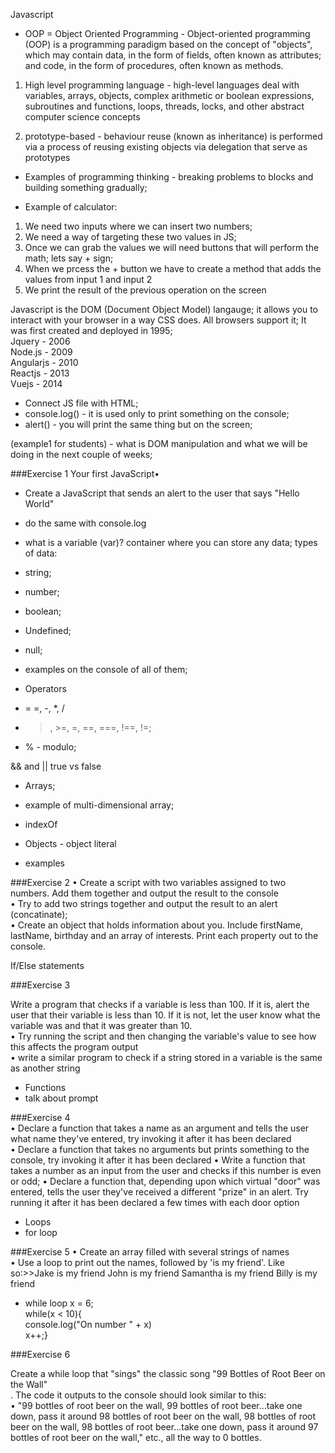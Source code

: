 Javascript

- OOP = Object Oriented Programming - Object-oriented programming (OOP) is a programming paradigm based on the concept of "objects", which may contain data, in the form of fields, often known as attributes; and code, in the form of procedures, often known as methods.

1. High level programming language - high-level languages deal with variables, arrays, objects, complex arithmetic or boolean expressions, subroutines and functions, loops, threads, locks, and other abstract computer science concepts

2. prototype-based -  behaviour reuse (known as inheritance) is performed via a process of reusing existing objects via delegation that serve as prototypes


 - Examples of programming thinking - breaking problems to blocks and building something gradually;

 - Example of calculator:
 
 1. We need two inputs where we can insert two numbers;
 2.  We need a way of targeting these two values in JS;  
 3. Once we can grab the values we will need buttons that will perform the math; lets say + sign;
 4. When we prcess the + button we have to create a method that adds the values from input 1 and input 2
 5. We print the result of the previous operation on the screen

 

Javascript is the DOM (Document Object Model) langauge; it allows you to interact with your browser in a way CSS does. 
All browsers support it; 
It was first created and deployed in 1995;  
Jquery - 2006   
Node.js - 2009  
Angularjs - 2010  
Reactjs - 2013  
Vuejs - 2014  

 - Connect JS file with HTML;  
 - console.log() - it is used only to print something on the console;  
 - alert() - you will print the same thing but on the screen;  

(example1 for students) - what is DOM manipulation and what we will be doing in the next couple of weeks;


###Exercise 1
Your first JavaScript•
-    Create a JavaScript that sends an alert to the user that says "Hello World"  
- do the same with console.log  

 - what is a variable (var)? container where you can store any data;
 types of data:
 - string;  
 - number;  
 - boolean;  
 - Undefined;  
 - null;  

- examples on the console of all of them;  


- Operators
-  = =, -, *, /
- > , >=, =, ==, ===, !==, !=;
- % - modulo;

&& and ||
true vs false

- Arrays;  
- example of multi-dimensional array;
- indexOf

- Objects - object literal
- examples  

###Exercise 2
•   Create a script with two variables assigned to two numbers. Add them together and output the result to the console  
•   Try to add two strings together and output the result to an alert (concatinate);   
•   Create an object that holds information about you. Include firstName, lastName, birthday and an array of interests. Print each property out to the console.

If/Else statements

###Exercise 3

Write a program that checks if a variable is less than 100. If it is, alert the user that their variable is less than 10. If it is not, let the user know what the variable was and that it was greater than 10.  
•   Try running the script and then changing the variable's value to see how this affects the program output  
•    write a similar program to check if a string stored in a variable is the same as another string


- Functions
 - talk about prompt

###Exercise 4   
• Declare a function that takes a name as an argument and tells the user what name they've entered, try invoking it after it has been declared  
•   Declare a function that takes no arguments but prints something to the console, try invoking it after it has been declared 
 •	Write a function that takes a number as an input from the user and checks if this number is even or odd;
•   Declare a function that, depending upon which virtual "door" was entered, tells the user they've received a different "prize" in an alert. Try running it after it has been declared a few times with each door option

- Loops
- for loop

###Exercise 5
•   Create an array filled with several strings of names  
•   Use a loop to print out the names, followed by 'is my friend'. Like so:>>Jake is my friend John is my friend Samantha is my friend Billy is my friend

 - while loop
 x = 6;  
 while(x < 10){  
 console.log("On number " + x)  
 x++;}  
 
 ###Exercise 6
 
 Create a while loop that "sings" the classic song "99 Bottles of Root Beer on the Wall"  
 . The code it outputs to the console should look similar to this:  
 •   "99 bottles of root beer on the wall, 99 bottles of root beer...take one down, pass it around 98 bottles of root beer on the wall, 98 bottles of root beer on the wall, 98 bottles of root beer...take one down, pass it around 97 bottles of root beer on the wall," etc., all the way to 0 bottles.
  

